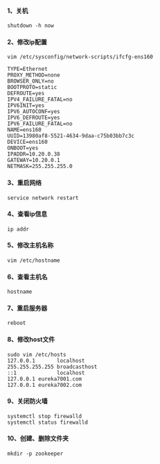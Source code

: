 #### 1、关机

```
shutdown -h now
```

#### 2、修改ip配置

```
vim /etc/sysconfig/network-scripts/ifcfg-ens160

TYPE=Ethernet
PROXY_METHOD=none
BROWSER_ONLY=no
BOOTPROTO=static
DEFROUTE=yes
IPV4_FAILURE_FATAL=no
IPV6INIT=yes
IPV6_AUTOCONF=yes
IPV6_DEFROUTE=yes
IPV6_FAILURE_FATAL=no
NAME=ens160
UUID=13980af8-5521-4634-9daa-c75b03bb7c3c
DEVICE=ens160
ONBOOT=yes
IPADDR=10.20.0.38
GATEWAY=10.20.0.1
NETMASK=255.255.255.0
```

#### 3、重启网络

```
service network restart
```

#### 4、查看ip信息

```
ip addr
```

#### 5、修改主机名称

```
vim /etc/hostname
```

#### 6、查看主机名

```
hostname
```

#### 7、重启服务器

```
reboot
```

#### 8、修改host文件

```
sudo vim /etc/hosts
127.0.0.1       localhost
255.255.255.255 broadcasthost
::1             localhost
127.0.0.1 eureka7001.com
127.0.0.1 eureka7002.com
```

#### 9、关闭防火墙

```
systemctl stop firewalld
systemctl status firewalld
```

#### 10、创建、删除文件夹

```
mkdir -p zookeeper
```

